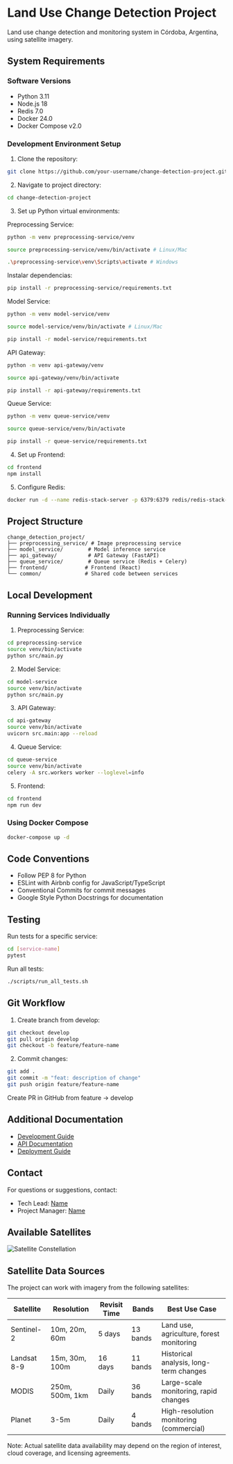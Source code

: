 # Land Use Change Detection Project

Land use change detection and monitoring system in Córdoba, Argentina, using satellite imagery.

## System Requirements

### Software Versions
- Python 3.11
- Node.js 18
- Redis 7.0
- Docker 24.0
- Docker Compose v2.0

### Development Environment Setup

1. Clone the repository:
```bash
git clone https://github.com/your-username/change-detection-project.git
```

2. Navigate to project directory:
```bash
cd change-detection-project
```

3. Set up Python virtual environments:

Preprocessing Service:
```bash
python -m venv preprocessing-service/venv
```

```bash
source preprocessing-service/venv/bin/activate # Linux/Mac
```

```bash
.\preprocessing-service\venv\Scripts\activate # Windows
```

Instalar dependencias:

```bash
pip install -r preprocessing-service/requirements.txt
```

Model Service:
```bash
python -m venv model-service/venv
```

```bash
source model-service/venv/bin/activate # Linux/Mac
```

```bash
pip install -r model-service/requirements.txt
```

API Gateway:
```bash
python -m venv api-gateway/venv
```

```bash
source api-gateway/venv/bin/activate
```

```bash
pip install -r api-gateway/requirements.txt
```

Queue Service:
```bash
python -m venv queue-service/venv
```
```bash
source queue-service/venv/bin/activate
```
```bash
pip install -r queue-service/requirements.txt
```

4. Set up Frontend:
```bash
cd frontend
npm install
```

5. Configure Redis:
```bash
docker run -d --name redis-stack-server -p 6379:6379 redis/redis-stack-server:latest
```

## Project Structure

```
change_detection_project/
├── preprocessing_service/ # Image preprocessing service
├── model_service/        # Model inference service
├── api_gateway/          # API Gateway (FastAPI)
├── queue_service/        # Queue service (Redis + Celery)
├── frontend/            # Frontend (React)
└── common/              # Shared code between services
```

## Local Development

### Running Services Individually

1. Preprocessing Service:
```bash
cd preprocessing-service
source venv/bin/activate
python src/main.py
```

2. Model Service:
```bash
cd model-service
source venv/bin/activate
python src/main.py
```

3. API Gateway:
```bash
cd api-gateway
source venv/bin/activate
uvicorn src.main:app --reload
```

4. Queue Service:
```bash
cd queue-service
source venv/bin/activate
celery -A src.workers worker --loglevel=info
```

5. Frontend:
```bash
cd frontend
npm run dev
```

### Using Docker Compose

```bash
docker-compose up -d
```

## Code Conventions

- Follow PEP 8 for Python
- ESLint with Airbnb config for JavaScript/TypeScript
- Conventional Commits for commit messages
- Google Style Python Docstrings for documentation

## Testing

Run tests for a specific service:
```bash
cd [service-name]
pytest
```

Run all tests:
```bash
./scripts/run_all_tests.sh
```

## Git Workflow

1. Create branch from develop:
```bash
git checkout develop
git pull origin develop
git checkout -b feature/feature-name
```

2. Commit changes:
```bash
git add .
git commit -m "feat: description of change"
git push origin feature/feature-name
```
Create PR in GitHub from feature -> develop

## Additional Documentation

- [Development Guide](./docs/development.md)
- [API Documentation](./api-gateway/README.md)
- [Deployment Guide](./docs/deployment.md)

## Contact

For questions or suggestions, contact:
- Tech Lead: [Name](mailto:email@example.com)
- Project Manager: [Name](mailto:email@example.com)

## Available Satellites

![Satellite Constellation](./docs/assets/satellites.jpeg)

## Satellite Data Sources

The project can work with imagery from the following satellites:

| Satellite | Resolution | Revisit Time | Bands | Best Use Case |
|-----------|------------|--------------|--------|---------------|
| Sentinel-2 | 10m, 20m, 60m | 5 days | 13 bands | Land use, agriculture, forest monitoring |
| Landsat 8-9 | 15m, 30m, 100m | 16 days | 11 bands | Historical analysis, long-term changes |
| MODIS | 250m, 500m, 1km | Daily | 36 bands | Large-scale monitoring, rapid changes |
| Planet | 3-5m | Daily | 4 bands | High-resolution monitoring (commercial) |

Note: Actual satellite data availability may depend on the region of interest, cloud coverage, and licensing agreements.

